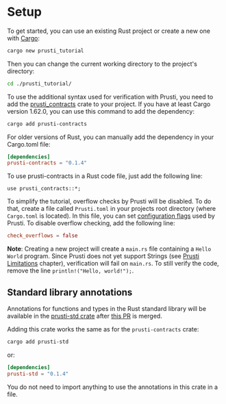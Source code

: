 # Setup

To get started, you can use an existing Rust project or create a new one with [Cargo](https://doc.rust-lang.org/cargo/):

```sh
cargo new prusti_tutorial
```
Then you can change the current working directory to the project's directory:
```sh
cd ./prusti_tutorial/
```


To use the additional syntax used for verification with Prusti, you need to add the [prusti_contracts](https://docs.rs/prusti-contracts/latest/prusti_contracts/) crate to your project. If you have at least Cargo version 1.62.0, you can use this command to add the dependency:
```sh
cargo add prusti-contracts
```
For older versions of Rust, you can manually add the dependency in your Cargo.toml file:
```toml
[dependencies]
prusti-contracts = "0.1.4"
```

To use prusti-contracts in a Rust code file, just add the following line:
```rust,ignore
use prusti_contracts::*;
```


To simplify the tutorial, overflow checks by Prusti will be disabled. To do that, create a file called `Prusti.toml` in your projects root directory (where `Cargo.toml` is located).
In this file, you can set [configuration flags](https://viperproject.github.io/prusti-dev/dev-guide/config/flags.html) used by Prusti. To disable overflow checking, add the following line:
```toml
check_overflows = false
```

**Note**: Creating a new project will create a `main.rs` file containing a `Hello World` program. Since Prusti does not yet support Strings (see [Prusti Limitations](../limitations.md#strings-and-string-slices) chapter), verification will fail on `main.rs`. To still verify the code, remove the line `println!("Hello, world!");`.


## Standard library annotations

Annotations for functions and types in the Rust standard library will be available in the [prusti-std crate](https://crates.io/crates/prusti-std) after [this PR](https://github.com/viperproject/prusti-dev/pull/1249) is merged.

Adding this crate works the same as for the `prusti-contracts` crate:
```sh
cargo add prusti-std
```
or:
```toml
[dependencies]
prusti-std = "0.1.4"
```
You do not need to import anything to use the annotations in this crate in a file.
